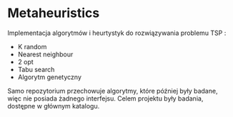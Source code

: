 # Metaheuristics

Implementacja algorytmów i heurtystyk do rozwiązywania problemu TSP :

- K random
- Nearest neighbour
- 2 opt
- Tabu search
- Algorytm genetyczny

Samo repozytorium przechowuje algorytmy, które później były badane, więc nie posiada żadnego interfejsu. Celem projektu były badania, dostępne w głównym katalogu.
